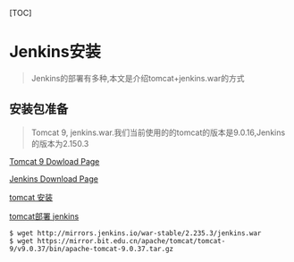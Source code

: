 [TOC]

# Jenkins安装

> Jenkins的部署有多种,本文是介绍tomcat+jenkins.war的方式

## 安装包准备

> Tomcat 9, jenkins.war.我们当前使用的的tomcat的版本是9.0.16,Jenkins的版本为2.150.3

[Tomcat 9 Dowload Page](https://tomcat.apache.org/download-90.cgi)

[Jenkins Download Page](https://jenkins.io/download/)

[tomcat 安装](https://www.cnblogs.com/lelelong/p/10252225.html)

[tomcat部署 jenkins](https://www.cnblogs.com/lelelong/p/10969305.html)

```shell
$ wget http://mirrors.jenkins.io/war-stable/2.235.3/jenkins.war
$ wget https://mirror.bit.edu.cn/apache/tomcat/tomcat-9/v9.0.37/bin/apache-tomcat-9.0.37.tar.gz
```

